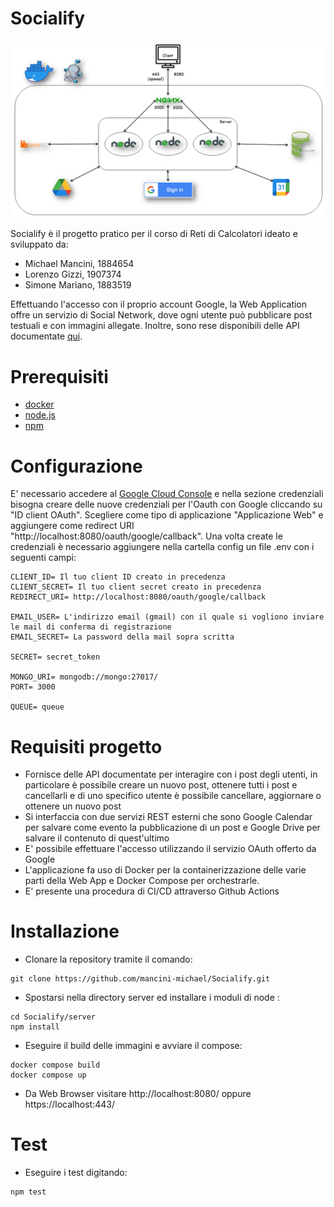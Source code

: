 # Socialify

![alt text](https://github.com/mancini-michael/Socialify/blob/ddedef92bf784f7214bdb600bb6238f60be0eafd/diagrammaprogettoreti.png)

Socialify è il progetto pratico per il corso di Reti di Calcolatori ideato e sviluppato da:

- Michael Mancini, 1884654
- Lorenzo Gizzi, 1907374
- Simone Mariano, 1883519

Effettuando l'accesso con il proprio account Google, la Web Application offre un servizio di Social Network, dove ogni utente può pubblicare post testuali e con immagini allegate. Inoltre, sono rese disponibili delle API documentate [qui](https://github.com/mancini-michael/Socialify/blob/900b719765c57be6460d346d0f6ad8ab13e7399d/server/public/docs/index.html).

# Prerequisiti

- [docker](https://www.docker.com/)
- [node.js](https://nodejs.org)
- [npm](https://www.npmjs.com/)

# Configurazione 

E' necessario accedere al [Google Cloud Console](https://console.cloud.google.com/apis/) e nella sezione credenziali bisogna creare delle nuove credenziali per l'Oauth con Google cliccando su "ID client OAuth". Scegliere come tipo di applicazione "Applicazione Web" e aggiungere come redirect URI "http://localhost:8080/oauth/google/callback". Una volta create le credenziali è necessario aggiungere nella cartella config un file .env con i seguenti campi:

```
CLIENT_ID= Il tuo client ID creato in precedenza
CLIENT_SECRET= Il tuo client secret creato in precedenza
REDIRECT_URI= http://localhost:8080/oauth/google/callback

EMAIL_USER= L'indirizzo email (gmail) con il quale si vogliono inviare le mail di conferma di registrazione 
EMAIL_SECRET= La password della mail sopra scritta

SECRET= secret_token

MONGO_URI= mongodb://mongo:27017/
PORT= 3000

QUEUE= queue
```


# Requisiti progetto

- Fornisce delle API documentate per interagire con i post degli utenti, in particolare è possibile creare un nuovo post, ottenere tutti i post e cancellarli e di uno specifico utente è possibile cancellare, aggiornare o ottenere un nuovo post
- Si interfaccia con due servizi REST esterni che sono Google Calendar per salvare come evento la pubblicazione di un post e Google Drive per salvare il contenuto di quest'ultimo
- E' possibile effettuare l'accesso utilizzando il servizio OAuth offerto da Google
- L'applicazione fa uso di Docker per la containerizzazione delle varie parti della Web App e Docker Compose per orchestrarle.
- E' presente una procedura di CI/CD attraverso Github Actions

# Installazione

- Clonare la repository tramite il comando:

```
git clone https://github.com/mancini-michael/Socialify.git
```

- Spostarsi nella directory server ed installare i moduli di node :

```
cd Socialify/server
npm install
```

- Eseguire il build delle immagini e avviare il compose:

```
docker compose build
docker compose up
```

- Da Web Browser visitare http://localhost:8080/ oppure https://localhost:443/

# Test

- Eseguire i test digitando:

```
npm test
```
